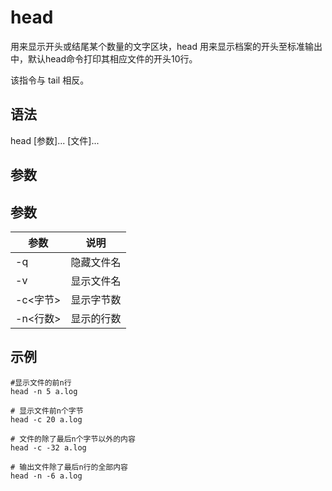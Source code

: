 # head

用来显示开头或结尾某个数量的文字区块，head 用来显示档案的开头至标准输出中，默认head命令打印其相应文件的开头10行。 

该指令与 tail 相反。

## 语法
head [参数]... [文件]...  


## 参数
## 参数
参数 | 说明
--|--
-q |隐藏文件名
-v |显示文件名
-c<字节> |显示字节数
-n<行数> |显示的行数

## 示例
```
#显示文件的前n行
head -n 5 a.log

# 显示文件前n个字节
head -c 20 a.log

# 文件的除了最后n个字节以外的内容 
head -c -32 a.log

# 输出文件除了最后n行的全部内容
head -n -6 a.log
```
